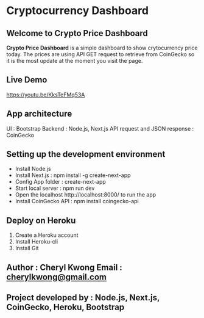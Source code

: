 # Cryptocurrency Dashboard

## Welcome to Crypto Price Dashboard

**Crypto Price Dashboard** is a simple dashboard to show crytocurrency price today. The prices are using API GET request to retrieve from CoinGecko so it is the most update at the moment you visit the page.

## Live Demo

https://youtu.be/KksTeFMq53A

## App architecture

UI : Bootstrap
Backend : Node.js, Next.js
API request and JSON response : CoinGecko

## Setting up the development environment

-  Install Node.js
-  Install Next.js : npm install -g create-next-app
-  Config App folder : create-next-app <foldername>
-  Start local server : npm run dev
-  Open the localhost http://localhost:8000/ to run the app
-  Install CoinGecko API : npm install coingecko-api

## Deploy on Heroku

1. Create a Heroku account
2. Install Heroku-cli
3. Install Git

## Author : Cheryl Kwong  Email : cherylkwong@gmail.com
## Project developed by : Node.js, Next.js, CoinGecko, Heroku, Bootstrap
